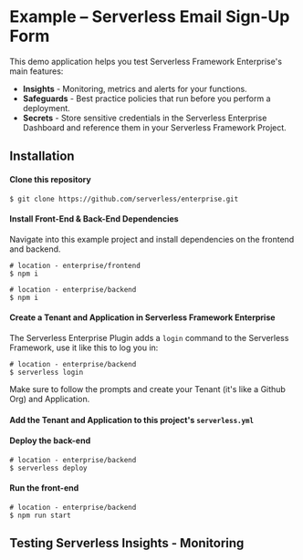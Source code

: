# Example – Serverless Email Sign-Up Form

This demo application helps you test Serverless Framework Enterprise's main features:

* **Insights** - Monitoring, metrics and alerts for your functions.
* **Safeguards** - Best practice policies that run before you perform a deployment.
* **Secrets** - Store sensitive credentials in the Serverless Enterprise Dashboard and reference them in your Serverless Framework Project.

## Installation

#### Clone this repository

```shell
$ git clone https://github.com/serverless/enterprise.git
```

#### Install Front-End & Back-End Dependencies

Navigate into this example project and install dependencies on the frontend and backend.

```shell
# location - enterprise/frontend
$ npm i
```

```shell
# location - enterprise/backend
$ npm i
```

#### Create a Tenant and Application in Serverless Framework Enterprise

The Serverless Enterprise Plugin adds a `login` command to the Serverless Framework, use it like this to log you in:

```shell
# location - enterprise/backend
$ serverless login
```

Make sure to follow the prompts and create your Tenant (it's like a Github Org) and Application.

#### Add the Tenant and Application to this project's `serverless.yml`



#### Deploy the back-end

```shell
# location - enterprise/backend
$ serverless deploy
```

#### Run the front-end

```shell
# location - enterprise/backend
$ npm run start
```

## Testing Serverless Insights - Monitoring
